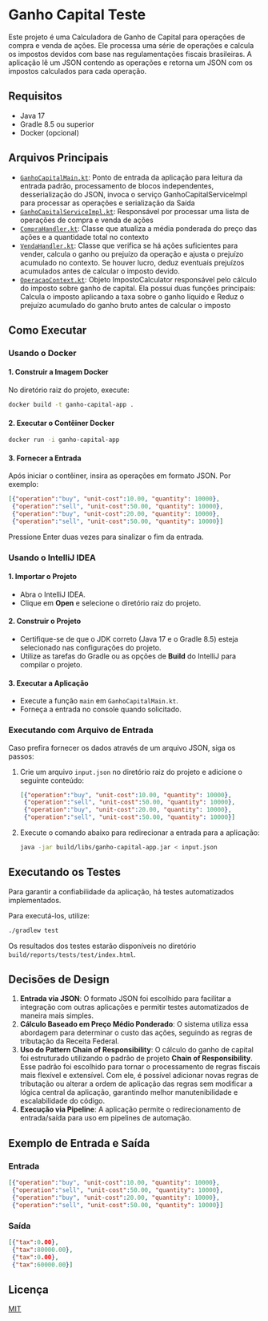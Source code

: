 # Ganho Capital Teste

Este projeto é uma Calculadora de Ganho de Capital para operações de compra e venda de ações. Ele processa uma série de operações e calcula os impostos devidos com base nas regulamentações fiscais brasileiras. A aplicação lê um JSON contendo as operações e retorna um JSON com os impostos calculados para cada operação.

## Requisitos

* Java 17
* Gradle 8.5 ou superior
* Docker (opcional)

## Arquivos Principais

- [`GanhoCapitalMain.kt`](src/main/kotlin/br/com/codingtest/GanhoCapitalMain.kt): Ponto de entrada da aplicação para leitura da entrada padrão, processamento de blocos independentes, desserialização do JSON, invoca o serviço GanhoCapitalServiceImpl para processar as operações e serialização da Saída
- [`GanhoCapitalServiceImpl.kt`](src/main/kotlin/br/com/codingtest/service/GanhoCapitalServiceImpl.kt): Responsável por processar uma lista de operações de compra e venda de ações
- [`CompraHandler.kt`](src/test/kotlin/br/com/codingtest/handler/CompraHandler.kt): Classe que atualiza a média ponderada do preço das ações e a quantidade total no contexto
- [`VendaHandler.kt`](src/test/kotlin/br/com/codingtest/handler/VendaHandler.kt): Classe que verifica se há ações suficientes para vender, calcula o ganho ou prejuízo da operação e ajusta o prejuízo acumulado no contexto. Se houver lucro, deduz eventuais prejuízos acumulados antes de calcular o imposto devido.
- [`OperacaoContext.kt`](src/test/kotlin/br/com/codingtest/context/OperacaoContext.kt): Objeto ImpostoCalculator responsável pelo cálculo do imposto sobre ganho de capital. Ela possui duas funções principais: Calcula o imposto aplicando a taxa sobre o ganho líquido e Reduz o prejuízo acumulado do ganho bruto antes de calcular o imposto

## Como Executar

### Usando o Docker

#### 1. Construir a Imagem Docker

No diretório raiz do projeto, execute:

```bash
docker build -t ganho-capital-app .
```

#### 2. Executar o Contêiner Docker

```bash
docker run -i ganho-capital-app
```

#### 3. Fornecer a Entrada

Após iniciar o contêiner, insira as operações em formato JSON. Por exemplo:

```json
[{"operation":"buy", "unit-cost":10.00, "quantity": 10000},
 {"operation":"sell", "unit-cost":50.00, "quantity": 10000},
 {"operation":"buy", "unit-cost":20.00, "quantity": 10000},
 {"operation":"sell", "unit-cost":50.00, "quantity": 10000}]
```

Pressione Enter duas vezes para sinalizar o fim da entrada.

### Usando o IntelliJ IDEA

#### 1. Importar o Projeto

* Abra o IntelliJ IDEA.
* Clique em **Open** e selecione o diretório raiz do projeto.

#### 2. Construir o Projeto

* Certifique-se de que o JDK correto (Java 17 e o Gradle 8.5) esteja selecionado nas configurações do projeto.
* Utilize as tarefas do Gradle ou as opções de **Build** do IntelliJ para compilar o projeto.

#### 3. Executar a Aplicação

* Execute a função `main` em `GanhoCapitalMain.kt`.
* Forneça a entrada no console quando solicitado.

### Executando com Arquivo de Entrada

Caso prefira fornecer os dados através de um arquivo JSON, siga os passos:

1. Crie um arquivo `input.json` no diretório raiz do projeto e adicione o seguinte conteúdo:

   ```json
   [{"operation":"buy", "unit-cost":10.00, "quantity": 10000},
    {"operation":"sell", "unit-cost":50.00, "quantity": 10000},
    {"operation":"buy", "unit-cost":20.00, "quantity": 10000},
    {"operation":"sell", "unit-cost":50.00, "quantity": 10000}]
   ```

2. Execute o comando abaixo para redirecionar a entrada para a aplicação:

   ```bash
   java -jar build/libs/ganho-capital-app.jar < input.json
   ```

## Executando os Testes

Para garantir a confiabilidade da aplicação, há testes automatizados implementados.

Para executá-los, utilize:

```bash
./gradlew test
```

Os resultados dos testes estarão disponíveis no diretório `build/reports/tests/test/index.html`.

## Decisões de Design

1. **Entrada via JSON**: O formato JSON foi escolhido para facilitar a integração com outras aplicações e permitir testes automatizados de maneira mais simples.
2. **Cálculo Baseado em Preço Médio Ponderado**: O sistema utiliza essa abordagem para determinar o custo das ações, seguindo as regras de tributação da Receita Federal.
3. **Uso do Pattern Chain of Responsibility**: O cálculo do ganho de capital foi estruturado utilizando o padrão de projeto **Chain of Responsibility**. Esse padrão foi escolhido para tornar o processamento de regras fiscais mais flexível e extensível. Com ele, é possível adicionar novas regras de tributação ou alterar a ordem de aplicação das regras sem modificar a lógica central da aplicação, garantindo melhor manutenibilidade e escalabilidade do código.
4. **Execução via Pipeline**: A aplicação permite o redirecionamento de entrada/saída para uso em pipelines de automação.

## Exemplo de Entrada e Saída

### Entrada

```json
[{"operation":"buy", "unit-cost":10.00, "quantity": 10000},
 {"operation":"sell", "unit-cost":50.00, "quantity": 10000},
 {"operation":"buy", "unit-cost":20.00, "quantity": 10000},
 {"operation":"sell", "unit-cost":50.00, "quantity": 10000}]
```

### Saída

```json
[{"tax":0.00},
 {"tax":80000.00},
 {"tax":0.00},
 {"tax":60000.00}]
```

## Licença

[MIT](https://choosealicense.com/licenses/mit/)
